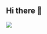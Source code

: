 ## Hi there 👋

<p align="left">
  <a href="https://github.com/glenn2016"><img src="https://skillicons.dev/icons?i=vscode,git,github,mongodb,html,css,js,laravel"></a>
</p>

<p>
  
</p>
<!--
**glenn2016/glenn2016** is a ✨ _special_ ✨ repository because its `README.md` (this file) appears on your GitHub profile.

Here are some ideas to get you started:

- 🔭 I’m currently working on ...
- 🌱 I’m currently learning ...
- 👯 I’m looking to collaborate on ...
- 🤔 I’m looking for help with ...
- 💬 Ask me about ...
- 📫 How to reach me: ...
- 😄 Pronouns: ...
- ⚡ Fun fact: ...
-->
